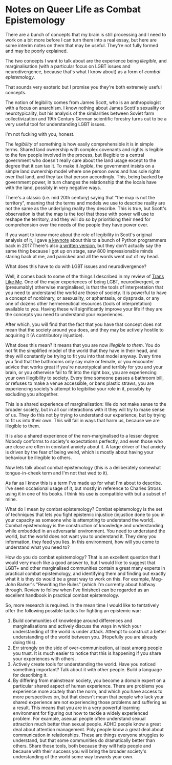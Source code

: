 # Notes on Queer Life as Combat Epistemology

There are a bunch of concepts that my brain is still processing and I need to work on a bit more before I can turn them into a real essay,
but here are some interim notes on them that may be useful. They're not fully formed and may be poorly explained.

The two concepts I want to talk about are the experience being *illegible*,
and marginalisation (with a particular focus on LGBT issues and neurodivergence, because that's what I know about) as a form of *combat epistemology*.

That sounds very esoteric but I promise you they're both extremely useful concepts.

The notion of legibility comes from James Scott, who is an anthropologist with a focus on anarchism.
I know nothing about James Scott's sexuality or neurotypicality, but his analysis of the similarities between Soviet farm collectivization and 19th Century German scientific forestry turns out to be a very useful tool for understanding LGBT issues.

I'm not fucking with you, honest.

The *legibility* of something is how easily comprehensible it is in simple terms. Shared land ownership with complex covenants and rights is legible to the few people involved in the process, but illegible to a central government who doesn't really care about the land usage except to the degree that it can tax it. To make it *legible*, the government insists on a simple land ownership model where one person owns and has sole rights over that land, and they tax that person accordingly. This, being backed by government power, in turn changes the relationship that the locals have with the land, possibly in very negative ways.

There's a classic (i.e. mid 20th century) saying that "the map is not the territory", meaning that the terms and models we use to describe reality are not the same as the underlying reality they describe.
This is true, but Scott's observation is that the map is the tool that those with power will use to reshape the territory,
and they will do so by prioritising their need for comprehension over the needs of the people they have power over.

If you want to know more about the role of legibility in Scott's original analysis of it, I gave [a keynote](https://www.youtube.com/watch?v=F8mi1LxtOAc) about this to a bunch of Python programmers back in 2017.There's also [a written version](https://www.drmaciver.com/2017/11/shaping-the-world/), but they don't actually say the same thing because I got up on stage, saw 800 impressionable minds staring back at me, and panicked and all the words went out of my head.

What does this have to do with LGBT issues and neurodivergence?

Well, it comes back to some of the things I described in my review of [Trans Like Me](https://notebook.drmaciver.com/posts/2018-11-12-06:24.html).
One of the major experiences of being LGBT, neurodivergent, or (presumably) otherwise marginalised,
is that the tools of interpretation that you need to understand the world are those of society.
It is powerful to have a concept of nonbinary, or asexuality, or aphantasia, or dyspraxia, or any one of dozens other hermeneutical resources (tools of interpretation) available to you.
Having these will significantly improve your life if they are the concepts you need to understand your experiences.

After which, you will find that the fact that you have that concept does not mean that the society around you does,
and they may be actively hostile to acquiring it (A contributory injustice).

What does this mean? It means that you are now *illegible to them*. You do not fit the simplified model of the world that they have in their head,
and they will constantly be trying to fit you into that model anyway.
Every time you find that the bathrooms only say male or female, or you encounter advice that works great if you're neurotypical and terribly for you and your brain,
or you otherwise fail to fit into the right box, you are experiencing your own illegibility to society.
Every time someone passes a bathroom bill, or refuses to make a venue accessible, or bans plastic straws, you are experiencing society's attempt to legibilise your role in it,
possibly by excluding you altogether.

This is a shared experience of marginalisation: We do not make sense to the broader society, but in all our interactions with it they will try to make sense of us.
They do this not by trying to understand our experience, but by trying to fit us into their own.
This will fail in ways that harm us, because we are illegible to them.

It is also a shared experience of the non-marginalised to a lesser degree: Nobody conforms to society's expectations perfectly, and even those who are close are often in constant anxiety about it.
A large driver of that anxiety is driven by the fear of being weird, which is mostly about having your behaviour be illegible to others.

Now lets talk about combat epistemology (this is a deliberately somewhat tongue-in-cheek term and I'm not that wed to it).

As far as I know this is a term I've made up for what I'm about to describe. I've seen occasional usage of it, but mostly in reference to Charles Stross using it in one of his books.
I think his use is compatible with but a subset of mine.

What do I mean by combat epistemology?
Combat epistemology is the set of techniques that lets you fight epistemic injustice (injustice done to you in your capacity as someone who is attempting to understand the world).
Combat epistemology is the construction of knowledge and understanding while embedded in an adversarial environment.
You need to understand the world, but the world does not want you to understand it.
They deny you information, they feed you lies.
In this environment, how will you come to understand what you need to?

How do you do combat epistemology?
That is an excellent question that I would very much like a good answer to,
but I would like to suggest that LGBT+ and other marginalised communities contain a great many experts in practical combat epistemology,
and identifying them and finding out exactly what it is they do would be a great way to work on this.
For example, Meg-John Barker's "Rewriting the Rules" (which I'm currently about halfway through. Review to follow when I've finished) can be regarded as an excellent handbook in practical combat epistemology.

So, more research is required. In the mean time I would like to tentatively offer the following possible tactics for fighting an epistemic war:

1. Build communities of knowledge around differences and marginalisations and actively discuss the ways in which your understanding of the world is under attack. Attempt to construct a better understanding of the world between you. (Hopefully you are already doing this).
2. Err strongly on the side of over-communication, at least among people you trust. It is much easier to notice that this is happening if you share your experiences with others.
3. Actively create tools for understanding the world. Have you noticed something important? Talk about it with other people. Build a language for describing it.
4. By differing from mainstream society, you become a domain expert on a particular shared aspect of human experience. There are problems you experience more acutely than the norm, and which you have access to more perspectives on, but that doesn't mean that people who lack your shared experience are not experiencing those problems and suffering as a result. This means that you are in a very powerful learning environment for figuring out how to tackle a widely experienced problem. For example, asexual people often understand sexual attraction much better than sexual people. ADHD people know a great deal about attention management. Poly people know a great deal about communication in relationships. These are things everyone struggles to understand, but that some communities do dramatically better than others. Share those tools, both because they will help people and because with their success you will bring the broader society's understanding of the world some way towards your own.
